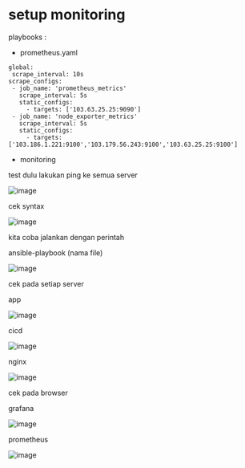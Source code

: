# setup monitoring 


playbooks :

- prometheus.yaml

```
global:
 scrape_interval: 10s
scrape_configs:
 - job_name: 'prometheus_metrics'
   scrape_interval: 5s
   static_configs:
     - targets: ['103.63.25.25:9090']
 - job_name: 'node_exporter_metrics'
   scrape_interval: 5s
   static_configs:  
     - targets: ['103.186.1.221:9100','103.179.56.243:9100','103.63.25.25:9100']
```


- monitoring 








test dulu lakukan ping ke semua server



![image](https://user-images.githubusercontent.com/18206510/193113503-8c8d7fd7-6508-4006-8c32-683ed5416f05.png)



cek syntax



![image](https://user-images.githubusercontent.com/18206510/193114169-ebb97b04-02e4-4fc2-9cec-7869eb1ea0ae.png)



kita coba jalankan dengan perintah 



ansible-playbook (nama file)



![image](https://user-images.githubusercontent.com/18206510/193123119-a85cbf28-24b1-490e-a709-5d4b6afc0df3.png)



cek pada setiap server


app


![image](https://user-images.githubusercontent.com/18206510/193123955-ec81b046-4091-428c-9638-e429e0840740.png)



cicd



![image](https://user-images.githubusercontent.com/18206510/193124460-f6f9f0bd-7779-41d3-bc3b-1528ecc01281.png)



nginx




![image](https://user-images.githubusercontent.com/18206510/193124392-393c2168-849b-4ceb-a1c8-d720abcb1996.png)




cek pada browser 



grafana



![image](https://user-images.githubusercontent.com/18206510/193125274-5149aa94-4bfc-413e-b912-f112941dd611.png)



prometheus



![image](https://user-images.githubusercontent.com/18206510/193178777-903c830c-f2e2-435d-aa0b-dd519dafa2f8.png)













